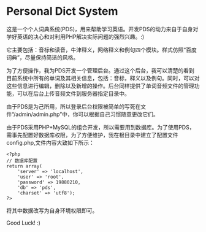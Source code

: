 # Personal Dict System #

这是一个个人词典系统(PDS)，用来帮助学习英语。开发PDS的动力来自于自身对学好英语的决心和对利用PHP解决实际问题的强烈兴趣。:)

它主要包括：音标和读音，牛津释义，网络释义和例句四个模块。样式仿照“百度词典”，尽量保持简洁的风格。

为了方便操作，我为PDS开发一个管理后台。通过这个后台，我可以清楚的看到目前系统中所有的单词及其相关信息，包括：音标，释义以及例句。同时，可以对这些信息进行编辑，删除以及新增的操作。后台同样提供了单词音频文件的管理功能，可以在后台上传音频文件到服务器指定目录中。

由于PDS是为己所用，所以登录后台权限被简单的写死在文件“/admin/admin.php”中，你可以根据自己习惯随意更改它们。

由于PDS采用PHP+MySQL的组合开发，所以需要用到数据库。为了使用PDS，需事先配置好数据库权限，为了方便维护，我在根目录中建立了配置文件config.php,文件内容大致如下所示： 

    <?php
    // 数据库配置
    return array(
	    'server' => 'localhost',
	    'user' => 'root',
	    'password' => 19880210,
	    'db' => 'pds',
	    'charset' => 'utf8');
    ?>

将其中数据改写为自身环境权限即可。

Good Luck! :)